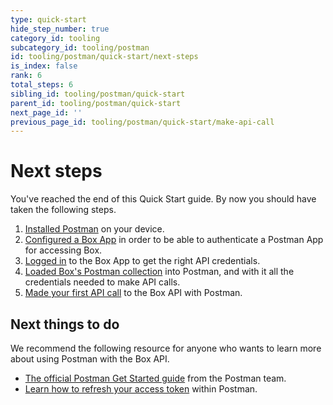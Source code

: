 ```yaml
---
type: quick-start
hide_step_number: true
category_id: tooling
subcategory_id: tooling/postman
id: tooling/postman/quick-start/next-steps
is_index: false
rank: 6
total_steps: 6
sibling_id: tooling/postman/quick-start
parent_id: tooling/postman/quick-start
next_page_id: ''
previous_page_id: tooling/postman/quick-start/make-api-call
---
```


<!-- alex disable postman-postwoman -->

# Next steps

You've reached the end of this Quick Start guide. By now you should have taken
the following steps.

1. [Installed Postman](g://tooling/postman/quick-start/install-postman/)
on your device.
2. [Configured a Box App](g://tooling/postman/quick-start/configure-box-app/) in
order to be able to authenticate a Postman App for accessing Box.
3. [Logged in](g://tooling/postman/quick-start/log-in-to-box/) to the Box App to
get the right API credentials.
4. [Loaded Box's Postman
collection](g://tooling/postman/quick-start/load-postman-collection/) into
Postman, and with it all the credentials needed to make API calls.
5. [Made your first API call](g://tooling/postman/quick-start/make-api-call/)
to the Box API with Postman.

## Next things to do

We recommend the following resource for anyone who wants to learn more about
using Postman with the Box API.

* [The official Postman Get Started
guide](https://learning.getpostman.com/getting-started/) from the Postman
team.
* [Learn how to refresh your access token](g://tooling/postman/refresh) within Postman.
